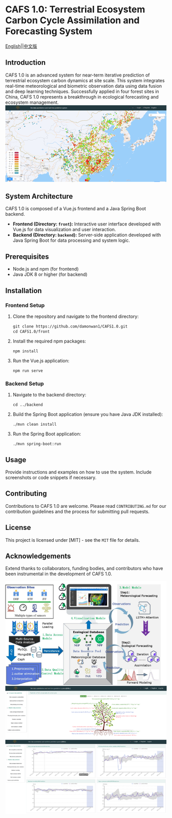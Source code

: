 
# CAFS 1.0: Terrestrial Ecosystem Carbon Cycle Assimilation and Forecasting System
[English](./README.md)||[中文版](./README_ZH.md)
## Introduction
CAFS 1.0 is an advanced system for near-term iterative prediction of terrestrial ecosystem carbon dynamics at site scale. This system integrates real-time meteorological and biometric observation data using data fusion and deep learning techniques. Successfully applied in four forest sites in China, CAFS 1.0 represents a breakthrough in ecological forecasting and ecosystem management.
![Example of CAFS1.0](images/example1.png)
## System Architecture
CAFS 1.0 is composed of a Vue.js frontend and a Java Spring Boot backend.

- **Frontend (Directory: `front`):** Interactive user interface developed with Vue.js for data visualization and user interaction.
- **Backend (Directory: `backend`):** Server-side application developed with Java Spring Boot for data processing and system logic.

## Prerequisites
- Node.js and npm (for frontend)
- Java JDK 8 or higher (for backend)

## Installation

### Frontend Setup
1. Clone the repository and navigate to the frontend directory:
   ```
   git clone https://github.com/damonwan1/CAFS1.0.git
   cd CAFS1.0/front
   ```
2. Install the required npm packages:
   ```
   npm install
   ```
3. Run the Vue.js application:
   ```
   npm run serve
   ```

### Backend Setup
1. Navigate to the backend directory:
   ```
   cd ../backend
   ```
2. Build the Spring Boot application (ensure you have Java JDK installed):
   ```
   ./mvn clean install
   ```
3. Run the Spring Boot application:
   ```
   ./mvn spring-boot:run
   ```

## Usage
Provide instructions and examples on how to use the system. Include screenshots or code snippets if necessary.

## Contributing
Contributions to CAFS 1.0 are welcome. Please read `CONTRIBUTING.md` for our contribution guidelines and the process for submitting pull requests.

## License
This project is licensed under [MIT] - see the `MIT` file for details.

## Acknowledgements
Extend thanks to collaborators, funding bodies, and contributors who have been instrumental in the development of CAFS 1.0.

![Example of CAFS1.0](images/example2.png)
![Example of CAFS1.0](images/example3.png)
![Example of CAFS1.0](images/example4.png)
